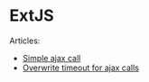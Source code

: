 # ExtJS

Articles:
* [Simple ajax call](/ajax/simple-ajax-call.md)
* [Overwrite timeout for ajax calls](/overwrite-ajax-timeout.md)
